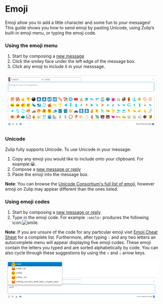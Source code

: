 # Emoji
Emoji allow you to add a little character and some fun to your messages! This guide shows you how to send emoji by pasting Unicode, using Zulip’s built-in emoji menu, or typing the emoji code.

### Using the emoji menu
1. Start by composing a [new message](/help/#posting-and-replying)
2. Click the smiley face under the left edge of the message box.
3. Click any emoji to include it in your messsage.

![emoji-menu](/static/images/help/emoji-menu.png)


### Unicode
Zulip fully supports Unicode. To use Unicode in your message:

1. Copy any emoji you would like to include onto your clipboard. For example:😀.
2. Compose a [new message or reply](/help/#posting-and-replying)
3. Paste the emoji into the message box.

**Note**: You can browse the [Unicode Consortium's full list of emoji](http://unicode.org/emoji/charts/full-emoji-list.html), however emoji on Zulip may appear different than the ones listed.

### Using emoji codes
1. Start by composing a [new message or reply](/help/#posting-and-replying)
2. Type in the emoji code. For example `:smile:` produces the following icon:<img src="/static/third/gemoji/images/emoji/smile.png" alt="smile" style="width: 3%;"/>.

**Note**: If you are unsure of the code for any particular emoji visit [Emoji Cheat Sheet](http://www.webpagefx.com/tools/emoji-cheat-sheet/) for a complete list. Furthermore, after typing `:` and any two letters an autocomplete menu will appear displaying five emoji codes. These emoji contain the letters you typed and are sorted alphabetically by code. You can also cycle through these suggestions by using the `↑` and `↓` arrow keys.

![emoji-code](/static/images/help/emoji-code.png)
